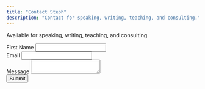 ```yaml
---
title: "Contact Steph"
description: "Contact for speaking, writing, teaching, and consulting."
---
```


<p class="lead">Available for speaking, writing, teaching, and consulting.</p>

<form name="contact" action="/success" class="form" method="POST" netlify-honeypot="bot-field" data-netlify="true">
	<p hidden>
		<label>Don’t fill this out if you're human: <input name="bot-field" /></label>
	</p>
	<div class="form-group">
    <label for="first_name">First Name</label>
    <input type="text" id="first_name" name="first_name" class="form-field">
  </div>
  <div class="form-group">
    <label for="email">Email</label>
    <input type="text" id="email" name="email" class="form-field">
  </div>
  <div class="form-group">
    <label for="message">Message</label>
    <textarea type="text" id="message" name="message" class="form-field"></textarea>
  </div>
  <button class="button" type="submit">Submit</button>
</form>
